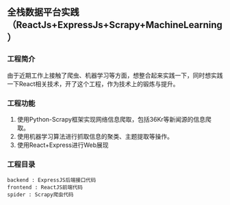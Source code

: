 ## 全栈数据平台实践（ReactJs+ExpressJs+Scrapy+MachineLearning）

### 工程简介
由于近期工作上接触了爬虫、机器学习等方面，想整合起来实践一下，同时想实践一下React相关技术，开了这个工程，作为技术上的锻炼与提升。

### 工程功能
1. 使用Python-Scrapy框架实现网络信息爬取，包括36Kr等新闻源的信息爬取。
2. 使用机器学习算法进行抓取信息的聚类、主题提取等操作。
3. 使用React+Express进行Web展现

### 工程目录
```
backend : ExpressJS后端接口代码
frontend : ReactJS前端代码
spider : Scrapy爬虫代码
```